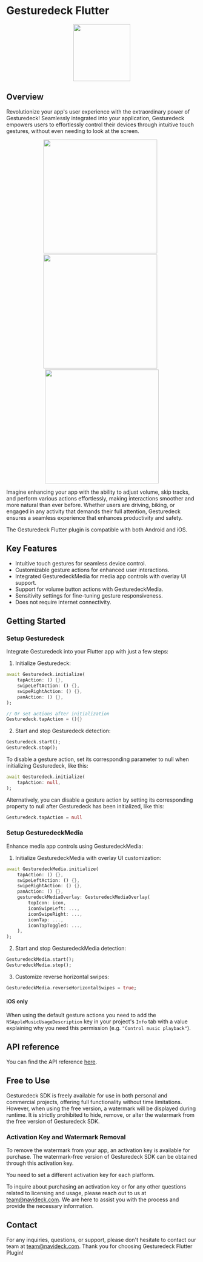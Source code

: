 # Gesturedeck Flutter

<p align="center">
  <img src="https://navideck.com/sites/navideck.com/files/2023-10/Gesturedeck%20SDK%20icon.png" height=150 />
</p>

## Overview

Revolutionize your app's user experience with the extraordinary power of Gesturedeck! Seamlessly integrated into your application, Gesturedeck empowers users to effortlessly control their devices through intuitive touch gestures, without even needing to look at the screen.

<p align="center">
  <img src="https://navideck.com/sites/navideck.com/files/2023-10/Gesturedeck%20touch%20gestures%20list.png" height=300 /> &nbsp;
  <img src="https://navideck.com/sites/navideck.com/files/2023-10/Gesturedeck%20volume%20gesture.png" height=300 /> &nbsp;
  <img src="https://navideck.com/sites/navideck.com/files/2023-10/Gesturedeck%20play%20pause%20gesture.png" height=300 />
</p>

Imagine enhancing your app with the ability to adjust volume, skip tracks, and perform various actions effortlessly, making interactions smoother and more natural than ever before. Whether users are driving, biking, or engaged in any activity that demands their full attention, Gesturedeck ensures a seamless experience that enhances productivity and safety.

The Gesturedeck Flutter plugin is compatible with both Android and iOS.

## Key Features

- Intuitive touch gestures for seamless device control.
- Customizable gesture actions for enhanced user interactions.
- Integrated GesturedeckMedia for media app controls with overlay UI support.
- Support for volume button actions with GesturedeckMedia.
- Sensitivity settings for fine-tuning gesture responsiveness.
- Does not require internet connectivity.

## Getting Started

### Setup Gesturedeck

Integrate Gesturedeck into your Flutter app with just a few steps:

1. Initialize Gesturedeck:
```dart
await Gesturedeck.initialize(
    tapAction: () {},
    swipeLeftAction: () {},
    swipeRightAction: () {},
    panAction: () {},
);

// Or set actions after initialization
Gesturedeck.tapAction = (){}
```

2. Start and stop Gesturedeck detection:
```dart
Gesturedeck.start();
Gesturedeck.stop();
```

To disable a gesture action, set its corresponding parameter to null when initializing Gesturedeck, like this:

```dart
await Gesturedeck.initialize(
    tapAction: null,
);
```

Alternatively, you can disable a gesture action by setting its corresponding property to null after Gesturedeck has been initialized, like this:

```dart
Gesturedeck.tapAction = null
```

### Setup GesturedeckMedia  

Enhance media app controls using GesturedeckMedia:

1. Initialize GesturedeckMedia with overlay UI customization:
```dart
await GesturedeckMedia.initialize(
    tapAction: () {},
    swipeLeftAction: () {},
    swipeRightAction: () {},
    panAction: () {},
    gesturedeckMediaOverlay: GesturedeckMediaOverlay(
        topIcon: icon,
        iconSwipeLeft: ...,
        iconSwipeRight: ...,
        iconTap: ...,
        iconTapToggled: ...,
    ),
);
```

2. Start and stop GesturedeckMedia detection:
```dart
GesturedeckMedia.start();
GesturedeckMedia.stop();
```

3. Customize reverse horizontal swipes:
```dart
GesturedeckMedia.reverseHorizontalSwipes = true;
```

#### iOS only
When using the default gesture actions you need to add the `NSAppleMusicUsageDescription` key in your project's `Info` tab with a value explaining why you need this permission (e.g. `"Control music playback"`).

## API reference

You can find the API reference [here](https://pub.dev/documentation/gesturedeck_flutter/latest/).

## Free to Use

Gesturedeck SDK is freely available for use in both personal and commercial projects, offering full functionality without time limitations. However, when using the free version, a watermark will be displayed during runtime. It is strictly prohibited to hide, remove, or alter the watermark from the free version of Gesturedeck SDK.

### Activation Key and Watermark Removal

To remove the watermark from your app, an activation key is available for purchase. The watermark-free version of Gesturedeck SDK can be obtained through this activation key.

You need to set a different activation key for each platform.

To inquire about purchasing an activation key or for any other questions related to licensing and usage, please reach out to us at team@navideck.com. We are here to assist you with the process and provide the necessary information.

## Contact

For any inquiries, questions, or support, please don't hesitate to contact our team at team@navideck.com. Thank you for choosing Gesturedeck Flutter Plugin!
